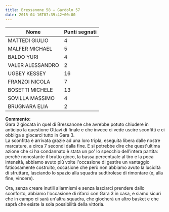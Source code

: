 ```yaml
---
title: Bressanone 58 – Gardolo 57
date: 2015-04-16T07:39:42+00:00
---
```

| **Nome** | **Punti segnati** |
| -------- | ----------------- |
| MATTEDI GIULIO | 4 |
| MALFER MICHAEL | 5 |
| BALDO YURI | 4 |
| VALER ALESSANDRO | 2 |
| UGBEY KESSEY | 16 |
| FRANZOI NICOLA | 7 |
| BOSETTI MICHELE | 13 |
| SOVILLA MASSIMO | 4 |
| BRUGNARA ELIA | 2 |

**Commento:**  
Gara 2 giocata in quel di Bressanone che avrebbe potuto chiudere in anticipo la questione Ottavi di finale e che invece ci vede uscire sconfitti e ci obbliga a giocarci tutto in Gara 3.  
La sconfitta è arrivata grazie ad una loro tripla, eseguita libera dalle nostre marcature, a circa 7 secondi dalla fine. E si potrebbe dire che quest'ultima azione che ci ha condannato è stata un po' lo specchio dell'intera partita: perché nonostante il brutto gioco, la bassa percentuale al tiro e la poca intensità, abbiamo avuto più volte l'occasione di gestire un vantaggio faticosamente costruito, occasione che però non abbiamo avuto la lucidità di sfruttare, lasciando lo spazio alla squadra sudtirolese di rimontare (e, alla fine, vincere).

Ora, senza creare inutili allarmismi e senza lasciarci prendere dallo sconforto, abbiamo l'occasione di rifarci con Gara 3 in casa, e siamo sicuri che in campo ci sarà un'altra squadra, che giocherà un altro basket e che saprà che esiste la sola possibilità della vittoria.